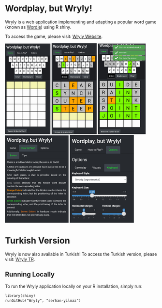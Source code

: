 # Wordplay, but Wryly! 
Wryly is a web application implementing and adapting a popular word game (known as [Wordle](https://en.wikipedia.org/wiki/Wordle)) using R shiny. 

To access the game, please visit: [Wryly Website](https://syilmaz.shinyapps.io/wryly).

<img src="images/wryly_img_1.png" width="150"> <img src="images/wryly_img_2.png" width="149"> <img src="images/wryly_img_3.png" width="158"> 
<br>
<img src="images/wryly_img_4.png" width="210">    <img src="images/wryly_img_5.png" width="212"> 

# Turkish Version
Wryly is now also available in Turkish! To access the Turkish version, please visit: [Wryly TR](https://syilmaz.shinyapps.io/wryly_tr).

## Running Locally
To run the Wryly application locally on your R installation, simply run:
```
library(shiny)
runGitHub("Wryly", "serhan-yilmaz")
```
